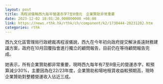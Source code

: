 ```yaml
---
layout: post
title: 馮程淑儀稱西九每年營運赤字7至8億元　企業贊助非常重要
date: 2023-12-02 18:01:20.000000000 +08:00
link: https://news.rthk.hk/rthk/ch/component/k2/1730444-20231202.htm
categories: rthk
---
```


西九文化區管理局行政總裁馮程淑儀說，西九在今年初向政府提交解決長遠財務建議方案，政府在10月回覆指會進行獨立的顧問報告，目前仍在等待顧問報告完成。

她表示，所有企業贊助都非常重要，現時西九每年有7至8億元的營運赤字，較預算減少30%，主要因為在22/23年度，企業贊助和場地租賃收益較預期高，現時企業贊助對整體營運收入佔近三成。
